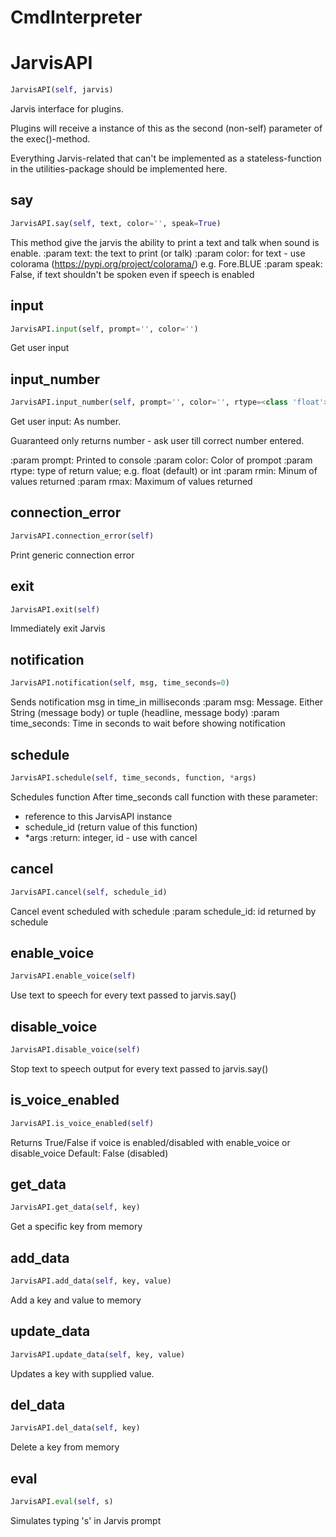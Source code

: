# CmdInterpreter

# JarvisAPI
```python
JarvisAPI(self, jarvis)
```

Jarvis interface for plugins.

Plugins will receive a instance of this as the second (non-self) parameter
of the exec()-method.

Everything Jarvis-related that can't be implemented as a stateless-function
in the utilities-package should be implemented here.

## say
```python
JarvisAPI.say(self, text, color='', speak=True)
```

This method give the jarvis the ability to print a text
and talk when sound is enable.
:param text: the text to print (or talk)
:param color: for text - use colorama (https://pypi.org/project/colorama/)
              e.g. Fore.BLUE
:param speak: False, if text shouldn't be spoken even if speech is enabled

## input
```python
JarvisAPI.input(self, prompt='', color='')
```

Get user input

## input_number
```python
JarvisAPI.input_number(self, prompt='', color='', rtype=<class 'float'>, rmin=None, rmax=None)
```

Get user input: As number.

Guaranteed only returns number - ask user till correct number entered.

:param prompt: Printed to console
:param color: Color of prompot
:param rtype: type of return value; e.g. float (default) or int
:param rmin: Minum of values returned
:param rmax: Maximum of values returned

## connection_error
```python
JarvisAPI.connection_error(self)
```
Print generic connection error
## exit
```python
JarvisAPI.exit(self)
```
Immediately exit Jarvis
## notification
```python
JarvisAPI.notification(self, msg, time_seconds=0)
```

Sends notification msg in time_in milliseconds
:param msg: Message. Either String (message body) or tuple (headline, message body)
:param time_seconds: Time in seconds to wait before showing notification

## schedule
```python
JarvisAPI.schedule(self, time_seconds, function, *args)
```

Schedules function
After time_seconds call function with these parameter:
   - reference to this JarvisAPI instance
   - schedule_id (return value of this function)
   - *args
:return: integer, id - use with cancel

## cancel
```python
JarvisAPI.cancel(self, schedule_id)
```

Cancel event scheduled with schedule
:param schedule_id: id returned by schedule

## enable_voice
```python
JarvisAPI.enable_voice(self)
```

Use text to speech for every text passed to jarvis.say()

## disable_voice
```python
JarvisAPI.disable_voice(self)
```

Stop text to speech output for every text passed to jarvis.say()

## is_voice_enabled
```python
JarvisAPI.is_voice_enabled(self)
```

Returns True/False if voice is enabled/disabled with
enable_voice or disable_voice
Default: False (disabled)

## get_data
```python
JarvisAPI.get_data(self, key)
```

Get a specific key from memory

## add_data
```python
JarvisAPI.add_data(self, key, value)
```

Add a key and value to memory

## update_data
```python
JarvisAPI.update_data(self, key, value)
```

Updates a key with supplied value.

## del_data
```python
JarvisAPI.del_data(self, key)
```

Delete a key from memory

## eval
```python
JarvisAPI.eval(self, s)
```

Simulates typing 's' in Jarvis prompt

